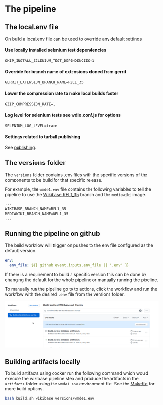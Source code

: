 # The pipeline

## The local.env file

On build a local.env file can be used to override any default settings

#### Use locally installed selenium test dependencies
```
SKIP_INSTALL_SELENIUM_TEST_DEPENDENCIES=1
```
#### Override for branch name of extensions cloned from gerrit
```
GERRIT_EXTENSION_BRANCH_NAME=REL1_35
```
#### Lower the compression rate to make local builds faster
```
GZIP_COMPRESSION_RATE=1
```
#### Log level for selenium tests see wdio.conf.js for options
```
SELENIUM_LOG_LEVEL=trace
```

#### Settings related to tarball publishing
See [publishing](publishing.md).

## The versions folder

The `versions` folder contains .env files with the specific versions of the components to be build for that specific release.

For example, the `wmde1.env` file contains the following variables to tell the pipeline to use the [Wikibase REL1_35] branch and the `mediawiki` image.

```
...
WIKIBASE_BRANCH_NAME=REL1_35
MEDIAWIKI_BRANCH_NAME=REL1_35
...
``` 

## Running the pipeline on github

The build workflow will trigger on pushes to the env file configured as the default version.

```yml
env:
  env_file: ${{ github.event.inputs.env_file || '.env' }}

```

If there is a requirement to build a specific version this can be done by changing the default for the whole pipeline or manually running the pipeline.

To manually run the pipeline go to to actions, click the workflow and run the workflow with the desired `.env` file from the versions folder.

![Queuing the pipeline](../images/queue_job.gif "Queuing the pipeline")


## Building artifacts locally

To build artifacts using docker run the following command which would execute the wikibase pipeline step and produce the artifacts in the `artifacts` folder using the `wmde1.env` environment file. See the [Makefile](../../Makefile) for more build options.

```sh
bash build.sh wikibase versions/wmde1.env
```

[Wikibase REL1_35]: https://gerrit.wikimedia.org/g/mediawiki/extensions/Wikibase/+/refs/heads/REL1_35
